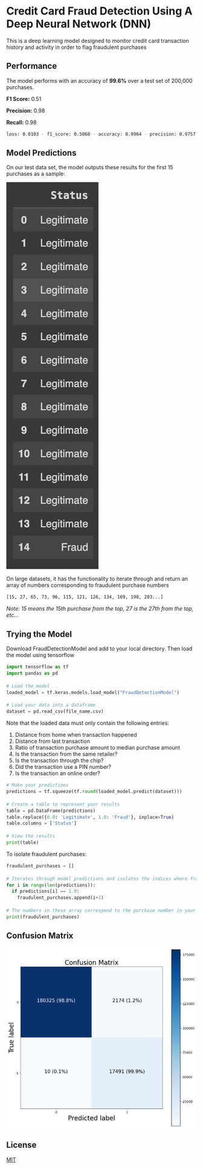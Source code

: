 # Credit Card Fraud Detection Using A Deep Neural Network (DNN)

This is a deep learning model designed to monitor credit card transaction history and activity in order to flag fraudulent purchases

## Performance
The model performs with an accuracy of **99.6%** over a test set of 200,000 purchases.

**F1 Score:** 0.51

**Precision:** 0.98

**Recall:** 0.98

```bash
loss: 0.0103 - f1_score: 0.5068 - accuracy: 0.9964 - precision: 0.9757 - recall: 0.9830
```

## Model Predictions
On our test data set, the model outputs these results for the first 15 purchases as a sample:

![Predictions Table](images/model_predictions.png)

On large datasets, it has the functionality to iterate through and return an array of numbers corresponding to fraudulent purchase numbers
```bash
[15, 27, 65, 73, 96, 115, 121, 126, 134, 169, 198, 203...]
```
*Note: 15 means the 15th purchase from the top, 27 is the 27th from the top, etc...*

## Trying the Model
Download FraudDetectionModel and add to your local directory. Then load the model using tensorflow

```python
import tensorflow as tf
import pandas as pd

# Load the model
loaded_model = tf.keras.models.load_model("FraudDetectionModel")

# Load your data into a dataframe
dataset = pd.read_csv(file_name.csv)
```
Note that the loaded data must only contain the following entries:
1. Distance from home when transaction happened
2. Distance from last transaction
3. Ratio of transaction purchase amount to median purchase amount
4. Is the transaction from the same retailer?
5. Is the transaction through the chip?
6. Did the transaction use a PIN number?
7. Is the transaction an online order?

```python
# Make your predictions
predictions = tf.squeeze(tf.round(loaded_model.predict(dataset)))

# Create a table to represent your results
table = pd.DataFrame(predictions)
table.replace({0.0: 'Legitimate', 1.0: 'Fraud'}, inplace=True)
table.columns = ['Status']

# View the results
print(table)
```

To isolate fraudulent purchases: 
```python
fraudulent_purchases = []

# Iterates through model predictions and isolates the indices where fraudulent purchases are made
for i in range(len(predictions)):
  if predictions[i] == 1.0:
    fraudulent_purchases.append(i+1)

# The numbers in these array correspond to the purchase number in your purchase history, where 1 is the first purchase from the top, 2 is the second, etc
print(fraudulent_purchases)
```

## Confusion Matrix

![Confusion Matrix](images/confusion_matrix_ccfraud.png)

## License

[MIT](https://choosealicense.com/licenses/mit/)
